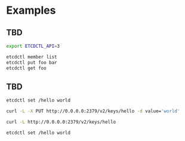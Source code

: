 # Examples

## TBD

```sh
export ETCDCTL_API=3
```

```sh
etcdctl member list
etcdctl put foo bar
etcdctl get foo
```

## TBD

```sh
etcdctl set /hello world
```

```sh
curl -L -X PUT http://0.0.0.0:2379/v2/keys/hello -d value='world'
```

```sh
curl -L http://0.0.0.0:2379/v2/keys/hello
```

```sh
etcdctl set /hello world
```
